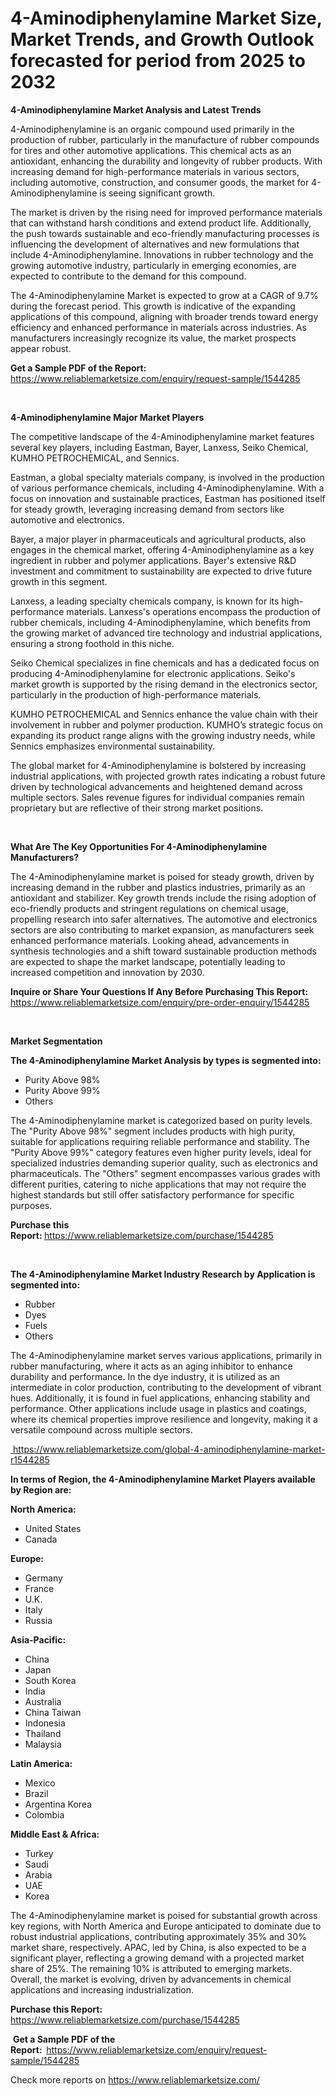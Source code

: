 <p><h1>4-Aminodiphenylamine Market Size, Market Trends, and Growth Outlook forecasted for period from 2025 to 2032</h1></p><p><strong>4-Aminodiphenylamine Market Analysis and Latest Trends</strong></p>
<p><p>4-Aminodiphenylamine is an organic compound used primarily in the production of rubber, particularly in the manufacture of rubber compounds for tires and other automotive applications. This chemical acts as an antioxidant, enhancing the durability and longevity of rubber products. With increasing demand for high-performance materials in various sectors, including automotive, construction, and consumer goods, the market for 4-Aminodiphenylamine is seeing significant growth.</p><p>The market is driven by the rising need for improved performance materials that can withstand harsh conditions and extend product life. Additionally, the push towards sustainable and eco-friendly manufacturing processes is influencing the development of alternatives and new formulations that include 4-Aminodiphenylamine. Innovations in rubber technology and the growing automotive industry, particularly in emerging economies, are expected to contribute to the demand for this compound.</p><p>The 4-Aminodiphenylamine Market is expected to grow at a CAGR of 9.7% during the forecast period. This growth is indicative of the expanding applications of this compound, aligning with broader trends toward energy efficiency and enhanced performance in materials across industries. As manufacturers increasingly recognize its value, the market prospects appear robust.</p></p>
<p><strong>Get a Sample PDF of the Report:&nbsp;</strong> <a href="https://www.reliablemarketsize.com/enquiry/request-sample/1544285?utm_campaign=1885&utm_medium=2&utm_source=Github&utm_content=ia&utm_term=01022025&utm_id=4-aminodiphenylamine">https://www.reliablemarketsize.com/enquiry/request-sample/1544285</a></p>
<p>&nbsp;</p>
<p><strong>4-Aminodiphenylamine Major Market Players</strong></p>
<p><p>The competitive landscape of the 4-Aminodiphenylamine market features several key players, including Eastman, Bayer, Lanxess, Seiko Chemical, KUMHO PETROCHEMICAL, and Sennics. </p><p>Eastman, a global specialty materials company, is involved in the production of various performance chemicals, including 4-Aminodiphenylamine. With a focus on innovation and sustainable practices, Eastman has positioned itself for steady growth, leveraging increasing demand from sectors like automotive and electronics.</p><p>Bayer, a major player in pharmaceuticals and agricultural products, also engages in the chemical market, offering 4-Aminodiphenylamine as a key ingredient in rubber and polymer applications. Bayer's extensive R&D investment and commitment to sustainability are expected to drive future growth in this segment.</p><p>Lanxess, a leading specialty chemicals company, is known for its high-performance materials. Lanxess's operations encompass the production of rubber chemicals, including 4-Aminodiphenylamine, which benefits from the growing market of advanced tire technology and industrial applications, ensuring a strong foothold in this niche.</p><p>Seiko Chemical specializes in fine chemicals and has a dedicated focus on producing 4-Aminodiphenylamine for electronic applications. Seiko's market growth is supported by the rising demand in the electronics sector, particularly in the production of high-performance materials.</p><p>KUMHO PETROCHEMICAL and Sennics enhance the value chain with their involvement in rubber and polymer production. KUMHO’s strategic focus on expanding its product range aligns with the growing industry needs, while Sennics emphasizes environmental sustainability.</p><p>The global market for 4-Aminodiphenylamine is bolstered by increasing industrial applications, with projected growth rates indicating a robust future driven by technological advancements and heightened demand across multiple sectors. Sales revenue figures for individual companies remain proprietary but are reflective of their strong market positions.</p></p>
<p>&nbsp;</p>
<p><strong>What Are The Key Opportunities For 4-Aminodiphenylamine Manufacturers?</strong></p>
<p><p>The 4-Aminodiphenylamine market is poised for steady growth, driven by increasing demand in the rubber and plastics industries, primarily as an antioxidant and stabilizer. Key growth trends include the rising adoption of eco-friendly products and stringent regulations on chemical usage, propelling research into safer alternatives. The automotive and electronics sectors are also contributing to market expansion, as manufacturers seek enhanced performance materials. Looking ahead, advancements in synthesis technologies and a shift toward sustainable production methods are expected to shape the market landscape, potentially leading to increased competition and innovation by 2030.</p></p>
<p><strong>Inquire or Share Your Questions If Any Before Purchasing This Report:</strong> <a href="https://www.reliablemarketsize.com/enquiry/pre-order-enquiry/1544285?utm_campaign=1885&utm_medium=2&utm_source=Github&utm_content=ia&utm_term=01022025&utm_id=4-aminodiphenylamine">https://www.reliablemarketsize.com/enquiry/pre-order-enquiry/1544285</a></p>
<p>&nbsp;</p>
<p><strong>Market Segmentation</strong></p>
<p><strong>The 4-Aminodiphenylamine Market Analysis by types is segmented into:</strong></p>
<p><ul><li>Purity Above 98%</li><li>Purity Above 99%</li><li>Others</li></ul></p>
<p><p>The 4-Aminodiphenylamine market is categorized based on purity levels. The "Purity Above 98%" segment includes products with high purity, suitable for applications requiring reliable performance and stability. The "Purity Above 99%" category features even higher purity levels, ideal for specialized industries demanding superior quality, such as electronics and pharmaceuticals. The "Others" segment encompasses various grades with different purities, catering to niche applications that may not require the highest standards but still offer satisfactory performance for specific purposes.</p></p>
<p><strong>Purchase this Report:&nbsp;</strong><a href="https://www.reliablemarketsize.com/purchase/1544285?utm_campaign=1885&utm_medium=2&utm_source=Github&utm_content=ia&utm_term=01022025&utm_id=4-aminodiphenylamine">https://www.reliablemarketsize.com/purchase/1544285</a></p>
<p>&nbsp;</p>
<p><strong>The 4-Aminodiphenylamine Market Industry Research by Application is segmented into:</strong></p>
<p><ul><li>Rubber</li><li>Dyes</li><li>Fuels</li><li>Others</li></ul></p>
<p><p>The 4-Aminodiphenylamine market serves various applications, primarily in rubber manufacturing, where it acts as an aging inhibitor to enhance durability and performance. In the dye industry, it is utilized as an intermediate in color production, contributing to the development of vibrant hues. Additionally, it is found in fuel applications, enhancing stability and performance. Other applications include usage in plastics and coatings, where its chemical properties improve resilience and longevity, making it a versatile compound across multiple sectors.</p></p>
<p><a href="https://www.reliablemarketsize.com/global-4-aminodiphenylamine-market-r1544285?utm_campaign=1885&utm_medium=2&utm_source=Github&utm_content=ia&utm_term=01022025&utm_id=4-aminodiphenylamine">&nbsp;https://www.reliablemarketsize.com/global-4-aminodiphenylamine-market-r1544285</a></p>
<p><strong>In terms of Region, the 4-Aminodiphenylamine Market Players available by Region are:</strong></p>
<p>
    <p> <strong> North America: </strong>
        <ul>
            <li>United States</li>
            <li>Canada</li>
        </ul>
        </p> 
    <p> <strong> Europe: </strong>
        <ul>
            <li>Germany</li>
            <li>France</li>
            <li>U.K.</li>
            <li>Italy</li>
            <li>Russia</li>
        </ul>
        </p> 
    <p> <strong> Asia-Pacific: </strong>
        <ul>
            <li>China</li>
            <li>Japan</li>
            <li>South Korea</li>
            <li>India</li>
            <li>Australia</li>
            <li>China Taiwan</li>
            <li>Indonesia</li>
            <li>Thailand</li>
            <li>Malaysia</li>
        </ul>
        </p> 
    <p> <strong> Latin America: </strong>
        <ul>
            <li>Mexico</li>
            <li>Brazil</li>
            <li>Argentina Korea</li>
            <li>Colombia</li>
        </ul>
        </p> 
    <p> <strong> Middle East & Africa: </strong>
        <ul>
            <li>Turkey</li>
            <li>Saudi</li>
            <li>Arabia</li>
            <li>UAE</li>
            <li>Korea</li>
        </ul>
    </p>
    </p>
<p><p>The 4-Aminodiphenylamine market is poised for substantial growth across key regions, with North America and Europe anticipated to dominate due to robust industrial applications, contributing approximately 35% and 30% market share, respectively. APAC, led by China, is also expected to be a significant player, reflecting a growing demand with a projected market share of 25%. The remaining 10% is attributed to emerging markets. Overall, the market is evolving, driven by advancements in chemical applications and increasing industrialization.</p></p>
<p><strong>Purchase this Report: </strong><a href="https://www.reliablemarketsize.com/purchase/1544285?utm_campaign=1885&utm_medium=2&utm_source=Github&utm_content=ia&utm_term=01022025&utm_id=4-aminodiphenylamine">https://www.reliablemarketsize.com/purchase/1544285</a></p>
<p>&nbsp;<strong>Get a Sample PDF of the Report:&nbsp;&nbsp;</strong><a href="https://www.reliablemarketsize.com/enquiry/request-sample/1544285?utm_campaign=1885&utm_medium=2&utm_source=Github&utm_content=ia&utm_term=01022025&utm_id=4-aminodiphenylamine">https://www.reliablemarketsize.com/enquiry/request-sample/1544285</a></p>
<p><strong></strong></p>
<p>Check more reports on <a href="https://www.reliablemarketsize.com/?utm_campaign=1885&utm_medium=2&utm_source=Github&utm_content=ia&utm_term=01022025&utm_id=4-aminodiphenylamine">https://www.reliablemarketsize.com/</a></p>